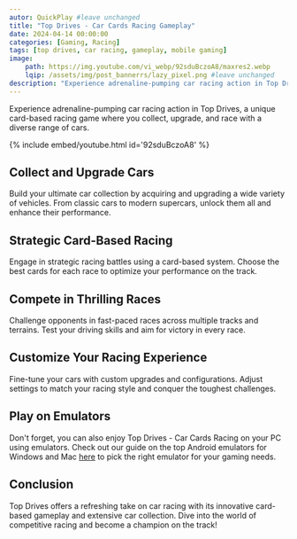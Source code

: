 ```yaml
---
autor: QuickPlay #leave unchanged
title: "Top Drives - Car Cards Racing Gameplay"
date: 2024-04-14 00:00:00
categories: [Gaming, Racing]
tags: [top drives, car racing, gameplay, mobile gaming]
image: 
    path: https://img.youtube.com/vi_webp/92sduBczoA8/maxres2.webp 
    lqip: /assets/img/post_bannerrs/lazy_pixel.png #leave unchanged
description: "Experience adrenaline-pumping car racing action in Top Drives, a unique card-based racing game where you collect, upgrade, and race with a diverse range of cars. Master the track and dominate the competition in this thrilling mobile racing experience!"
---
```


Experience adrenaline-pumping car racing action in Top Drives, a unique card-based racing game where you collect, upgrade, and race with a diverse range of cars.

{% include embed/youtube.html id='92sduBczoA8' %}

## Collect and Upgrade Cars
Build your ultimate car collection by acquiring and upgrading a wide variety of vehicles. From classic cars to modern supercars, unlock them all and enhance their performance.

## Strategic Card-Based Racing
Engage in strategic racing battles using a card-based system. Choose the best cards for each race to optimize your performance on the track.

## Compete in Thrilling Races
Challenge opponents in fast-paced races across multiple tracks and terrains. Test your driving skills and aim for victory in every race.

## Customize Your Racing Experience
Fine-tune your cars with custom upgrades and configurations. Adjust settings to match your racing style and conquer the toughest challenges.

## Play on Emulators
Don't forget, you can also enjoy Top Drives - Car Cards Racing on your PC using emulators. Check out our guide on the top Android emulators for Windows and Mac [here](https://quickplaymobile.github.io/posts/Top-10-Best-Android-Emulators-for-Windows-and-Mac/) to pick the right emulator for your gaming needs.

## Conclusion
Top Drives offers a refreshing take on car racing with its innovative card-based gameplay and extensive car collection. Dive into the world of competitive racing and become a champion on the track!

